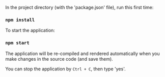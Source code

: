 In the project directory (with the 'package.json' file), run this first time:
### `npm install`


To start the application:
### `npm start`


The application will be re-compiled and rendered automatically when you make changes in the source code (and save them).

You can stop the application by `Ctrl + C`, then type 'yes'.
